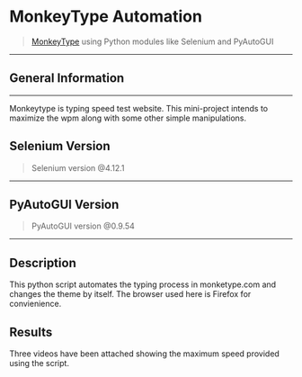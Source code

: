 # MonkeyType Automation 
>[MonkeyType]("https://monkeytype.com/") using Python modules like Selenium and PyAutoGUI
---
## General Information
---
Monkeytype is typing speed test website. This mini-project intends to maximize the wpm along with some other simple manipulations.

## Selenium Version

>Selenium version @4.12.1
---

## PyAutoGUI Version

>PyAutoGUI version @0.9.54
---

## Description
This python script automates the typing process in monketype.com and changes the theme by itself.
The browser used here is Firefox for convienience.

## Results
Three videos have been attached showing the maximum speed provided using the script.